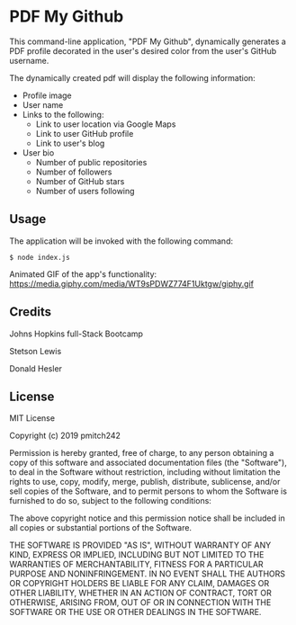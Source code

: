 # PDF My Github

This command-line application, "PDF My Github", dynamically generates a PDF profile decorated in the user's desired color from the user's GitHub username. 

The dynamically created pdf will display the following information:

* Profile image
* User name
* Links to the following:
  * Link to user location via Google Maps
  * Link to user GitHub profile
  * Link to user's blog
* User bio
  * Number of public repositories
  * Number of followers
  * Number of GitHub stars
  * Number of users following

## Usage

The application will be invoked with the following command:
```
$ node index.js
```

Animated GIF of the app's functionality: 
https://media.giphy.com/media/WT9sPDWZ774F1Uktgw/giphy.gif


## Credits
Johns Hopkins full-Stack Bootcamp

Stetson Lewis

Donald Hesler


## License
MIT License

Copyright (c) 2019 pmitch242

Permission is hereby granted, free of charge, to any person obtaining a copy of this software and associated documentation files (the "Software"), to deal in the Software without restriction, including without limitation the rights to use, copy, modify, merge, publish, distribute, sublicense, and/or sell copies of the Software, and to permit persons to whom the Software is furnished to do so, subject to the following conditions:

The above copyright notice and this permission notice shall be included in all copies or substantial portions of the Software.

THE SOFTWARE IS PROVIDED "AS IS", WITHOUT WARRANTY OF ANY KIND, EXPRESS OR IMPLIED, INCLUDING BUT NOT LIMITED TO THE WARRANTIES OF MERCHANTABILITY, FITNESS FOR A PARTICULAR PURPOSE AND NONINFRINGEMENT. IN NO EVENT SHALL THE AUTHORS OR COPYRIGHT HOLDERS BE LIABLE FOR ANY CLAIM, DAMAGES OR OTHER LIABILITY, WHETHER IN AN ACTION OF CONTRACT, TORT OR OTHERWISE, ARISING FROM, OUT OF OR IN CONNECTION WITH THE SOFTWARE OR THE USE OR OTHER DEALINGS IN THE SOFTWARE.
